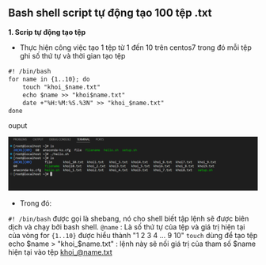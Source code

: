 ## Bash shell script tự động tạo 100 tệp .txt

**1. Scrip tự động tạo tệp**
- Thực hiện công việc tạo 1 tệp từ 1 đến 10 trên centos7 trong đó mỗi tệp ghi số thứ tự và thời gian tạo tệp
```
#! /bin/bash
for name in {1..10}; do
	touch "khoi_$name.txt"
	echo $name >> "khoi$name.txt"
	date +"%H:%M:%S.%3N" >> "khoi_$name.txt"
done
```

ouput 


![Alt text](image.png)


- Trong đó:

`#! /bin/bash` được gọi là shebang, nó cho shell biết tập lệnh sẽ được biên dịch và chạy bởi bash shell.
`@name` : Là số thứ tự của tệp và giá trị hiện tại của vòng for
`{1..10}` được hiểu thành "1 2 3 4 ... 9 10"
`touch` dùng để tạo tệp
echo $name > "khoi_$name.txt" : lệnh này sẽ nối giá trị của tham số $name hiện tại vào tệp khoi_@name.txt

